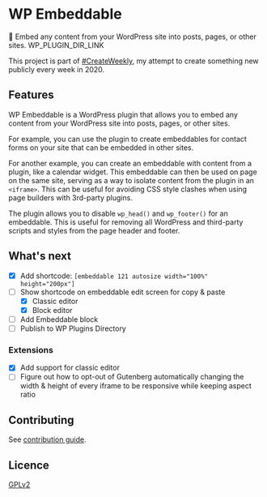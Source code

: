 # WP Embeddable

💠 Embed any content from your WordPress site into posts, pages, or other sites. WP_PLUGIN_DIR_LINK

<!-- [![Promotional screenshot of WP Embeddable Plugin](./screenshot.png)](WP_PLUGIN_DIR_LINK) -->

This project is part of [#CreateWeekly](https://dev.to/josephuspaye/createweekly-create-something-new-publicly-every-week-in-2020-1nh9), my attempt to create something new publicly every week in 2020.

## Features

WP Embeddable is a WordPress plugin that allows you to embed any content from your WordPress site into posts, pages, or other sites.

For example, you can use the plugin to create embeddables for contact forms on your site that can be embedded in other sites.

For another example, you can create an embeddable with content from a plugin, like a calendar widget. This embeddable can then be used on page on the same site, serving as a way to isolate content from the plugin in an `<iframe>`. This can be useful for avoiding CSS style clashes when using page builders with 3rd-party plugins.

The plugin allows you to disable `wp_head()` and `wp_footer()` for an embeddable. This is useful for removing all WordPress and third-party scripts and styles from the page header and footer.

## What's next

-   [x] Add shortcode: `[embeddable 121 autosize width="100%" height="200px"]`
-   [ ] Show shortcode on embeddable edit screen for copy & paste
    -   [x] Classic editor
    -   [x] Block editor
-   [ ] Add Embeddable block
-   [ ] Publish to WP Plugins Directory

### Extensions

-   [x] Add support for classic editor
-   [ ] Figure out how to opt-out of Gutenberg automatically changing the width & height of every iframe to be responsive while keeping aspect ratio

## Contributing

See [contribution guide](CONTRIBUTING.md).

## Licence

[GPLv2](LICENCE)
